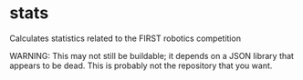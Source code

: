 stats
=====

Calculates statistics related to the FIRST robotics competition

WARNING: This may not still be buildable; it depends on a JSON library that appears to be dead.  This is probably not the repository that you want.  
